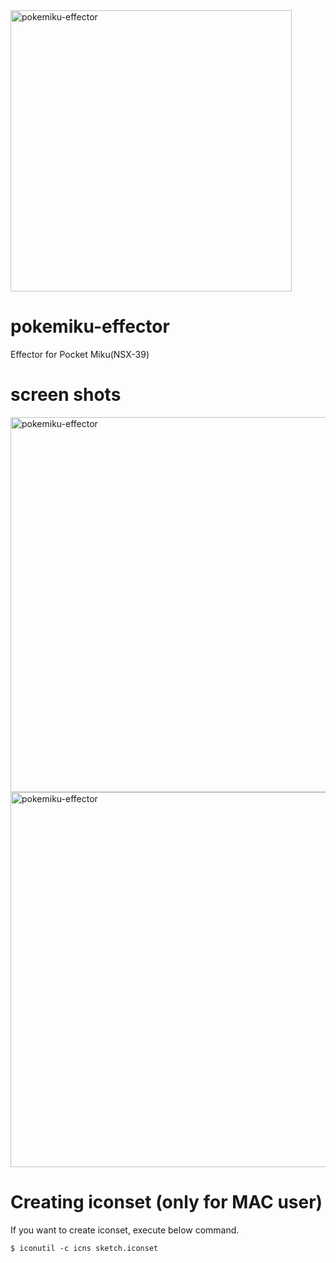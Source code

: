 <img src="https://raw.githubusercontent.com/wiki/karaage0703/pokemiku-effector/001.png" alt="pokemiku-effector" width="450" height="450">

# pokemiku-effector
Effector for Pocket Miku(NSX-39)


# screen shots
<img src="https://raw.githubusercontent.com/wiki/karaage0703/pokemiku-effector/002.png" alt="pokemiku-effector" width="745" height="600">

<img src="https://raw.githubusercontent.com/wiki/karaage0703/pokemiku-effector/003.png" alt="pokemiku-effector" width="745" height="600">

# Creating iconset (only for MAC user)

If you want to create iconset, execute below command.

~~~~
$ iconutil -c icns sketch.iconset
~~~~
